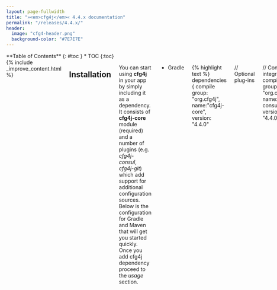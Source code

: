 ```yaml
---
layout: page-fullwidth
title: "»<em>cfg4j</em>« 4.4.x documentation"
permalink: "/releases/4.4.x/"
header:
  image: "cfg4-header.png"
  background-color: "#7E7E7E"
---
```

<div class="row">
<div class="medium-4 medium-push-8 columns" markdown="1">
<div class="panel radius" markdown="1">
**Table of Contents**
{: #toc }
*  TOC
{:toc}
</div>
</div><!-- /.medium-4.columns -->



<div class="medium-8 medium-pull-4 columns" markdown="1">
{% include _improve_content.html %}

## Installation

You can start using **cfg4j** in your app by simply including it as a dependency. It consists of **cfg4j-core** module (required) and
a number of plugins (e.g. *cfg4j-consul*, *cfg4j-git*) which add support for additional configuration sources. Below is the configuration
for Gradle and Maven that will get you started quickly. Once you add cfg4j dependency proceed to the *usage* section.

* Gradle

{% highlight text %}
dependencies {
  compile group: "org.cfg4j", name:"cfg4j-core", version: "4.4.0"
  
  // Optional plug-ins
  
  // Consul integration
  compile group: "org.cfg4j", name:"cfg4j-consul", version: "4.4.0"
  
  // Git integration
  compile group: "org.cfg4j", name:"cfg4j-git", version: "4.4.0"
}
{% endhighlight %}

* Maven

{% highlight text %}
<dependencies>
  <dependency>
    <groupId>org.cfg4j</groupId>
    <artifactId>cfg4j-core</artifactId>
    <version>4.4.0</version>
  </dependency>
  
  <!-- Optional plug-ins -->
  
  <!-- Consul integration -->
  <dependency> 
    <groupId>org.cfg4j</groupId>
    <artifactId>cfg4j-consul</artifactId>
    <version>4.4.0</version>
  </dependency>
  
  <!-- Git integration -->
  <dependency>
    <groupId>org.cfg4j</groupId>
    <artifactId>cfg4j-git</artifactId>
    <version>4.4.0</version>
  </dependency>
</dependencies>
{% endhighlight %}

## Quick start

You may want to read [the following (a bit lengthy) article about configuration management using cfg4j](http://potocki.io/post/141230472743/configuration-management-for-distributed-systems)
to get better understanding of the core configuration management concepts.

0. Add **cfg4j-core** and **cfg4j-git** dependencies to your project (see previous paragraph for detail).

1. Use the following code in your application to connect to the sample configuration source (git repository).
Also see [this sample app](https://github.com/cfg4j/cfg4j-sample-apps/tree/master/git-bind).
{% highlight java %}
public class Cfg4jPoweredApplication {

  // "Reksio" is a friendly dog that has many friends
  public interface ReksioConfig {  
    List<String> friends();  
  }

  public static void main(String... args) {
  
    // Select our sample git repository as the configuration source
    ConfigurationSource source = new GitConfigurationSourceBuilder()
          .withRepositoryURI("https://github.com/cfg4j/cfg4j-git-sample-config.git")
          .build();
          
    // Create configuration provider backed by the source
    ConfigurationProvider provider = new ConfigurationProviderBuilder()
          .withConfigurationSource(source)
          .withReloadStrategy(new PeriodicalReloadStrategy(5, TimeUnit.SECONDS))
          .build();
    
    // Get info about our dog. When you add more friends in the configuration file, object below will automatically reflect that change (by mutating friends() list).
    ReksioConfig reksioConfig = configurationProvider.bind("reksio", ReksioConfig.class);
    
    // Display friends of Reksio!
    System.out.println(reksioConfig.friends());
  }

}
{% endhighlight %}

* Optional steps
    1. Fork the [sample configuration repository](https://github.com/cfg4j/cfg4j-git-sample-config).
    2. Add your configuration to the "*application.properties*" file and commit the changes.
    3. Update the code above to point to your fork.



## Tutorial

### Introduction
Using cfg4j is quite simple. It boils down to the following steps:

1. Point to the ```ConfigurationSource``` that stores your configs (e.g. Consul K-V store, git repository, local files, classpath resources).
2. Create ```ConfigurationProvider``` backed by your configuration source.
3. Access your configuration in one of the two ways:
    1. Directly through ConfigurationProvider methods (e.g. ```getProperty("my.property", Integer.class)```)
    2. Through a binding mechanism. Simply create an interface with methods representing your configuration variables
       and ask ConfigurationProvider to create a configuration object implementing your interface
       (i.e. calling ```bind("my.configuration.set", MyInterface.class)```). Every time the configuration changes
       your object will be automatically updated with new values.
4. (optional) If you want you can customize the ConfigurationProvider behavior by using:
    * ```ReloadStrategy``` - those allow configuration to be automatically reloaded. There's ```PeriodicalReloadStrategy``` provided
        that can reload configuration after every specified time period. You can also implement your own strategy.
    * ```Environment``` - Use it to specify where your configuration is located inside ConfigurationSource. It's especially useful
        when you have multiple configuration sets (e.g. multi-tenant) in one source (e.g. under different paths, on
        different git branches, etc.). Read more below.

### Configuration source
Obviously, you need your configuration to be stored somewhere before you can access it. You can store it in a K-V store (e.g. Consul K-V),
files (remote git repository, local files, classpath resources) or a relational database. If you're unsure what the best practices are,
you can consult [this article]().

Once you have your configuration in place, create a ```ConfigurationSource`` object that will fetch it. Here's an example using Consul K-V.

{% highlight java %}
ConfigurationSource source = new ConsulConfigurationSourceBuilder().build();
{% endhighlight %}

To learn more about supported configuration sources and their capabilities head to the [PLUGINS section](#plugins).

### Configuration provider
Once we have ```ConfigurationSource``` in place, we need ```ConfigurationProvider``` that will provide your app with a uniform interface
for reading configs.

You can obtain ```ConfigurationProvider``` using builder:

{% highlight java %}
ConfigurationSource source = ... (see above)
ConfigurationProvider provider = new ConfigurationProviderBuilder().withConfigurationSource(source).build();
{% endhighlight %}

You can also use DI container (like Spring)
{% highlight java %}
@Bean
public ConfigurationProvider configurationProvider(ConfigurationSource source) {
  return new ConfigurationProviderBuilder().withConfigurationSource(source).build();
}
{% endhighlight %}

### Accessing configuration
Once you have ```ConfigurationProvider``` in hand you can use it for accessing configuration. Here's a bunch of examples (values that you need
to put in your configuration source are listed in comments next to examples).

* Get primitive (and boxed) types directly from Provider (also see [this sample app](https://github.com/cfg4j/cfg4j-sample-apps/tree/master/git-simple)).
{% highlight java %}
Boolean property = provider.getProperty("some.property", Boolean.class); // some.property=false

Integer property = provider.getProperty("some.other.property", Integer.class); // some.other.property=1234

float[] floats = provider.getProperty("my.floatsArray", float[].class); // my.floatsArray=1.2,99.999,0.15

URL url = provider.getProperty("my.url", URL.class); // my.url=http://www.cfg4j.org
{% endhighlight %}

* Get collections directly from Provider
{% highlight java %}
List<String> stringList = provider.getProperty("some.string.list", new GenericType<List<String>>() {}); // some.string.list=how,are,you

Map<String, Integer> pairs = provider.getProperty("some.map", new GenericType<Map<String, Integer>>() {}); // some.map=a=1,b=33,c=-10
{% endhighlight %}

* Utilize object binding (also see [this sample app](https://github.com/cfg4j/cfg4j-sample-apps/tree/master/git-bind)).
{% highlight java %}
// Define your configuration interface
public interface MyConfiguration {
  Boolean featureToggle();
  File[] someFiles();
  Map<String, Integer> prices();
}

// someFeature.featureToggle=true
// someFeature.someFiles=/temp/fileA.txt,/temp/fileB.txt
// someFeature.prices=apple=1,candy=33,car=10
MyConfiguration config = simpleConfigurationProvider.bind("someFeature", MyConfiguration.class);

// Use it (when configuration changes your object will be auto-updated!)
if(config.featureToggle()) {
  ...
}

{% endhighlight %}


### Configuration reloading
Being able to change your configuration without bringing the service down is extremely important for web apps. **CFG4J** provides
runtime configuration reloading which can be configured using ```ReloadStrategy```. When configuration gets
reloaded all bound configuration objects (see "Accessing configuration" above) will be updated.

* Reload configuration periodically (also see [this sample app](https://github.com/cfg4j/cfg4j-sample-apps/tree/master/git-simple)).
{% highlight java %}
// Reload every second
ConfigurationProvider provider = new ConfigurationProviderBuilder()
        .withConfigurationSource(...)
        .withReloadStrategy(new PeriodicalReloadStrategy(1, TimeUnit.SECONDS))
        .build();
{% endhighlight %}

* Reload on-demand (e.g. triggered by push mechanism)
{% highlight java %}
// Implement your strategy
public class MyReloadStrategy implements ReloadStrategy {

  public void register(Reloadable resource) {
      ...
      resource.reload();
      ...
  }

}

ConfigurationProvider provider = new ConfigurationProviderBuilder()
        .withReloadStrategy(new MyReloadStrategy())
        .build();
{% endhighlight %}

### Multi-tenant support (a.k.a. environment selection)
You may want to store multiple configuration sets in a single configuration store (e.g. to support different environments [dev, test, prod] 
in your app or simplify because you want to maintain one store for multiple tenants).

To support this use case cfg4j introduces *Environments*. ```Environment``` is simply a way to tell the provider where in the store is your
configuration set located. Because each source may support environments differently (e.g. in git you could use separate branches or directories,
in K-V store you could use different paths, etc.).

For now we're keeping it simple. ```Environment``` has a name that is interpreted by the source. It's up to the source what interpretation
to use. Consult documentation for each of the sources (plugins) for more detail.

You can provide ```Environment``` to the provider in the following way:
{% highlight java %}
ConfigurationProvider provider = new ConfigurationProviderBuilder()
        .withConfigurationSource(new ConsulConfigurationSourceBuilder().build())
        .withEnvironment(new ImmutableEnvironment("myApplication/prod"))  // each conf variable will be prefixed with this value when fetching from Consul
        .build();
{% endhighlight %}

### Different file types support (YAML, properties)
When reading from ```ConfigurationSource``` that is backed by files (e.g. git repository) you have an option of using either plain
**properties** files or **YAML** files. Cfg4j will automatically recognize the file by its **extension** (*.properties* or *.yaml*).

### Merging configurations from multiple sources
You can merge configs from multiple configuration sources. To do that use ```MergeConfigurationSource``` as seen below:

{% highlight java %}
ConfigurationSource source1 = ...
ConfigurationSource source2 = ...

ConfigurationSource mergedSource = new MergeConfigurationSource(source1, source2);
{% endhighlight %}

### Fallback in case of failure
When working in a distributed environment failure happen all the time. You may consider using multiple sources. When one fails another
one will be used as a fallback. You can use ```FallbackConfigurationSource``` in the following way:

{% highlight java %}
ConfigurationSource source1 = ...
ConfigurationSource source2 = ...

ConfigurationSource mergedSource = new FallbackConfigurationSource(source1, source2);
{% endhighlight %}

### Metrics
Most of the cfg4j components are instrumented. Metrics are exposed with support from **[Dropwizard's Metrics library](http://metrics.dropwizard.io)**.
You can see the number of invocations (e.g. how many times your configuration was reloaded) and execution time (e.g. how long does it take
to fetch configuration from external configuration source - git repository or Consul).
To enable instrumentation you have to provide ```ConfigurationProvider``` with Metric's ```MetricRegistry```. To easily differentiate
between metrics for different provided you can specify prefix prepended to all metric names constructed for the given provider.

{% highlight java %}
@Autowired
private MetricRegistry metricRegistry;

@Bean
public ConfigurationProvider configurationProvider() {
  ...

  return new ConfigurationProviderBuilder()
      ...
      .withMetrics(metricRegistry, "firstProvider.") // Enable metrics with prefix
      .build();
}
{% endhighlight %}

## Extensions

### Classpath
* Read configuration from multiple files located in classpath. Also see [this sample app](https://github.com/cfg4j/cfg4j-sample-apps/tree/master/classpath-bind).

{% highlight java %}
// Specify which files to load. Configuration from both files will be merged.
ConfigFilesProvider configFilesProvider = () -> Arrays.asList(Paths.get("application.properties"), Paths.get("otherConfig.properties"));

// Use classpath as configuration store
ConfigurationSource source = new ClasspathConfigurationSource(configFilesProvider);

// Create provider
return new ConfigurationProviderBuilder()
    .withConfigurationSource(source)
    .build();
{% endhighlight %}

-------------------------

### Files
* Read configuration from multiple files located in a given path. Also see [this sample app](https://github.com/cfg4j/cfg4j-sample-apps/tree/master/files-bind).

{% highlight java %}
// Specify which files to load. Configuration from both files will be merged.
ConfigFilesProvider configFilesProvider = () -> Arrays.asList(Paths.get("application.properties"), Paths.get("otherConfig.properties"));

// Use local files as configuration store
ConfigurationSource source = new FilesConfigurationSource(configFilesProvider);

// (optional) Select path to use
Environment environment = new ImmutableEnvironment("/config/root/path/");

// (optional) Reload configuration every 5 seconds
ReloadStrategy reloadStrategy = new PeriodicalReloadStrategy(5, TimeUnit.SECONDS);

// Create provider
return new ConfigurationProviderBuilder()
    .withConfigurationSource(source)
    .withEnvironment(environment)
    .withReloadStrategy(reloadStrategy)
    .build();
{% endhighlight %}

-------------------------

### Git
*  Use **remote** or **local** git repository that reloades configuration every 5 seconds. Also see [this sample app](https://github.com/cfg4j/cfg4j-sample-apps/tree/master/git-simple).

{% highlight java %}
  // Use Git repository as configuration store
ConfigurationSource source = new GitConfigurationSourceBuilder()
    .withRepositoryURI("https://your/git/repo.git")
    .build();
    
// (optional) Reload configuration every 5 seconds
ReloadStrategy reloadStrategy = new PeriodicalReloadStrategy(5, TimeUnit.SECONDS);

return new ConfigurationProviderBuilder()
    .withConfigurationSource(source)
    .withReloadStrategy(new PeriodicalReloadStrategy(5, TimeUnit.SECONDS))
    .build();
{% endhighlight %}

* Read configuration from a given files (defaults to *application.properties*). Also see [this sample app](https://github.com/cfg4j/cfg4j-sample-apps/tree/master/git-multi-file).
{% highlight java %}

ConfigFilesProvider configFilesProvider = () -> Arrays.asList(Paths.get("application.properties"), Paths.get("otherConfig.properties"));

// Use Git repository as configuration store
ConfigurationSource source = new GitConfigurationSourceBuilder()
    .withRepositoryURI("https://your/git/repo.git")
    .withConfigFilesProvider(configFilesProvider)
    .build();
    
// (optional) Reload configuration every 5 seconds
ReloadStrategy reloadStrategy = new PeriodicalReloadStrategy(5, TimeUnit.SECONDS);

return new ConfigurationProviderBuilder()
    .withConfigurationSource(source)
    .withEnvironment(environment)
    .build();
{% endhighlight %}

#### Multi-tenant support (multiple configuration sets per source)

* Read configuration from a given branch (defaults to master). Also see [this sample app](https://github.com/cfg4j/cfg4j-sample-apps/tree/master/git-bind).
{% highlight java %}
// Use Git repository as configuration store
ConfigurationSource source = new GitConfigurationSourceBuilder()
    .withRepositoryURI("https://your/git/repo.git")
    .build();
    
// Select branch to use (use new DefaultEnvironment()) for master
Environment environment = new ImmutableEnvironment("myBranch");

// (optional) Reload configuration every 5 seconds
ReloadStrategy reloadStrategy = new PeriodicalReloadStrategy(5, TimeUnit.SECONDS);

return new ConfigurationProviderBuilder()
    .withConfigurationSource(source)
    .withEnvironment(environment)
    .build();
{% endhighlight %}

* Read configuration from files (see examples above to change list of files) at a given path.
{% highlight java %}
// Use Git repository as configuration store
ConfigurationSource source = new GitConfigurationSourceBuilder()
    .withRepositoryURI("https://your/git/repo.git")
    .build();

// Select branch and path
Environment environment = new ImmutableEnvironment("myBranch/folder/on/branch");

// (optional) Reload configuration every 5 seconds
ReloadStrategy reloadStrategy = new PeriodicalReloadStrategy(5, TimeUnit.SECONDS);

return new ConfigurationProviderBuilder()
    .withConfigurationSource(source)
    .withEnvironment(environment)
    .build();
{% endhighlight %}

-------------------------


### Consul
* Connect to **local** Consul agent and reload configuration every 5 seconds. Also see [this sample app](https://github.com/cfg4j/cfg4j-sample-apps/tree/master/consul-bind).
{% highlight java %}
// Use Consul service as configuration store
ConfigurationSource source = new ConsulConfigurationSourceBuilder().build();

// (optional) Reload configuration every 5 seconds
ReloadStrategy reloadStrategy = new PeriodicalReloadStrategy(5, TimeUnit.SECONDS);

// Create provider
return new ConfigurationProviderBuilder()
  .withConfigurationSource(source)
  .withReloadStrategy(reloadStrategy)
  .build();
{% endhighlight %}

* Connect to **remote** Consul agent and reload configuration every 5 seconds.
{% highlight java %}
// Use Consul service as configuration store
ConfigurationSource source = new URL("http", "192.168.0.1", 8500, "");

// (optional) Reload configuration every 5 seconds
ReloadStrategy reloadStrategy = new PeriodicalReloadStrategy(5, TimeUnit.SECONDS);

// Create provider
return new ConfigurationProviderBuilder()
  .withConfigurationSource(source)
  .withReloadStrategy(reloadStrategy)
  .build();
{% endhighlight %}

#### Multi-tenant support (multiple configuration sets per repository)

* Read configuration from a given prefix (defaults to no prefix).
{% highlight java %}
// Use Consul service as configuration store
ConfigurationSource source = new ConsulConfigurationSource();
    
// Set k-v store directory (i.e. /us-west-2/)
Environment environment = new ImmutableEnvironment("us-west-2");

// (optional) Reload configuration every 5 seconds
ReloadStrategy reloadStrategy = new PeriodicalReloadStrategy(5, TimeUnit.SECONDS);

// Create provider
return new ConfigurationProviderBuilder()
    .withConfigurationSource(source)
    .withEnvironment(environment)
    .build();
{% endhighlight %}


{% include _improve_content.html %}

</div><!-- /.medium-8.columns -->
</div><!-- /.row -->
